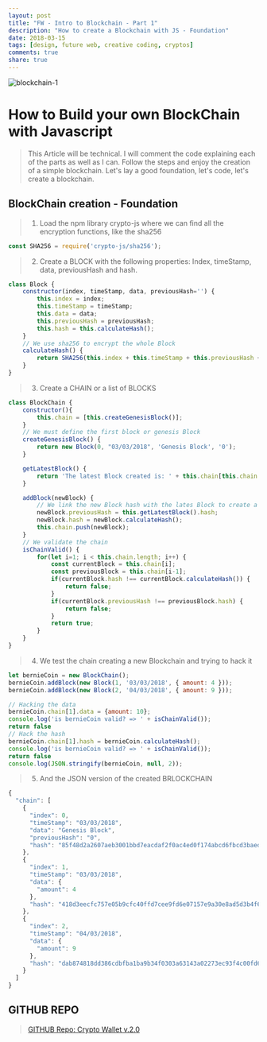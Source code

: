 ```yaml
---
layout: post
title: "FW - Intro to Blockchain - Part 1"
description: "How to create a Blockchain with JS - Foundation"
date: 2018-03-15
tags: [design, future web, creative coding, cryptos]
comments: true
share: true
---
```


![blockchain-1](https://user-images.githubusercontent.com/17754060/37556920-454c3c50-29d3-11e8-9566-a8c09920351d.jpg)

# How to Build your own BlockChain with Javascript

> This Article will be technical. I will comment the code explaining each of the parts as well as I can. Follow the steps and enjoy the creation of a simple blockchain. Let's lay a good foundation, let's code, let's create a blockchain.

## BlockChain creation - Foundation

> 1. Load the npm library crypto-js where we can find all the encryption functions, like the sha256
```javascript
const SHA256 = require('crypto-js/sha256');
```

> 2. Create a BLOCK with the following properties: Index, timeStamp, data, previousHash and hash.
```javascript
class Block {
    constructor(index, timeStamp, data, previousHash='') {
        this.index = index;
        this.timeStamp = timeStamp;
        this.data = data;
        this.previousHash = previousHash;
        this.hash = this.calculateHash();
    }
    // We use sha256 to encrypt the whole Block
    calculateHash() {
        return SHA256(this.index + this.timeStamp + this.previousHash + JSON.stringify(this.data)).toString();
    }
}
```

> 3. Create a CHAIN or a list of BLOCKS
```javascript
class BlockChain {
    constructor(){
        this.chain = [this.createGenesisBlock()];
    }
    // We must define the first block or genesis Block
    createGenesisBlock() {
        return new Block(0, "03/03/2018", 'Genesis Block', '0');
    }

    getLatestBlock() {
        return 'The latest Block created is: ' + this.chain[this.chain.length-1];
    }

    addBlock(newBlock) {
        // We link the new Block hash with the lates Block to create a chain
        newBlock.previousHash = this.getLatestBlock().hash;
        newBlock.hash = newBlock.calculateHash();
        this.chain.push(newBlock);
    }
    // We validate the chain
    isChainValid() {
        for(let i=1; i < this.chain.length; i++) {
            const currentBlock = this.chain[i];
            const previousBlock = this.chain[i-1];
            if(currentBlock.hash !== currentBlock.calculateHash()) {
                return false;
            }
            if(currentBlock.previousHash !== previousBlock.hash) {
                return false;
            }
            return true;
        }
    }
}
```

> 4. We test the chain creating a new Blockchain and trying to hack it
```javascript
let bernieCoin = new BlockChain();
bernieCoin.addBlock(new Block(1, '03/03/2018', { amount: 4 }));
bernieCoin.addBlock(new Block(2, '04/03/2018', { amount: 9 }));

// Hacking the data
bernieCoin.chain[1].data = {amount: 10};
console.log('is bernieCoin valid? => ' + isChainValid());
return false
// Hack the hash
bernieCoin.chain[1].hash = bernieCoin.calculateHash();
console.log('is bernieCoin valid? => ' + isChainValid());
return false
console.log(JSON.stringify(bernieCoin, null, 2));
```

> 5. And the JSON version of the created BRLOCKCHAIN
```javascript
{
  "chain": [
    {
      "index": 0,
      "timeStamp": "03/03/2018",
      "data": "Genesis Block",
      "previousHash": "0",
      "hash": "85f48d2a2607aeb3001bbd7eacdaf2f0ac4ed0f174abcd6fbcd3baedf55f53b0"
    },
    {
      "index": 1,
      "timeStamp": "03/03/2018",
      "data": {
        "amount": 4
      },
      "hash": "418d3eecfc757e05b9cfc40ffd7cee9fd6e07157e9a30e8ad5d3b4f6f298f89f"
    },
    {
      "index": 2,
      "timeStamp": "04/03/2018",
      "data": {
        "amount": 9
      },
      "hash": "dab874818dd386cdbfba1ba9b34f0303a63143a02273ec93f4c00fd68aa7ca5f"
    }
  ]
}
```

## GITHUB REPO

> [GITHUB Repo: Crypto Wallet v.2.0](https://github.com/bernatferragut/Cryptos-VanillaJS)
